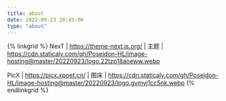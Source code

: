 ```yaml
---
title: about
date: 2022-09-23 20:45:06
type: "about"
---
```


{% linkgrid %}
NexT | https://theme-next.js.org/ | 主题 | https://cdn.staticaly.com/gh/Poseidon-HL/image-hosting@master/20220923/logo.22tzp18aoeww.webp

PicX | https://picx.xpoet.cn/ | 图床 | https://cdn.staticaly.com/gh/Poseidon-HL/image-hosting@master/20220923/logo.gvmyj1cc5nk.webp
{% endlinkgrid %}
